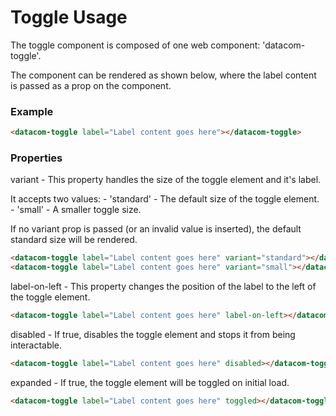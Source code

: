 # Toggle Usage

The toggle component is composed of one web component: 'datacom-toggle'.

The component can be rendered as shown below, where the label content is passed as a prop on the component.

### Example

```html
<datacom-toggle label="Label content goes here"></datacom-toggle>
```

### Properties

variant - This property handles the size of the toggle element and it's label. 

It accepts two values:
    - 'standard' - The default size of the toggle element.
    - 'small' - A smaller toggle size.

If no variant prop is passed (or an invalid value is inserted), the default standard size will be rendered.

```html
<datacom-toggle label="Label content goes here" variant="standard"></datacom-toggle>
<datacom-toggle label="Label content goes here" variant="small"></datacom-toggle>
```

label-on-left - This property changes the position of the label to the left of the toggle element.

```html
<datacom-toggle label="Label content goes here" label-on-left></datacom-toggle>
```

disabled - If true, disables the toggle element and stops it from being interactable.

```html
<datacom-toggle label="Label content goes here" disabled></datacom-toggle>
```

expanded - If true, the toggle element will be toggled on initial load.

```html
<datacom-toggle label="Label content goes here" toggled></datacom-toggle>
```